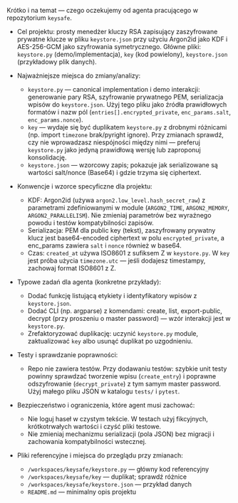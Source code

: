 
Krótko i na temat — czego oczekujemy od agenta pracującego w repozytorium `keysafe`.

- Cel projektu: prosty menedżer kluczy RSA zapisujący zaszyfrowane prywatne klucze w pliku `keystore.json` przy użyciu Argon2id jako KDF i AES-256-GCM jako szyfrowania symetrycznego. Główne pliki: `keystore.py` (demo/implementacja), `key` (kod powielony), `keystore.json` (przykładowy plik danych).

- Najważniejsze miejsca do zmiany/analizy:
  - `keystore.py` — canonical implementation i demo interakcji: generowanie pary RSA, szyfrowanie prywatnego PEM, serializacja wpisów do `keystore.json`. Użyj tego pliku jako źródła prawidłowych formatów i nazw pól (`entries[].encrypted_private`, `enc_params.salt`, `enc_params.nonce`).
  - `key` — wydaje się być duplikatem `keystore.py` z drobnymi różnicami (np. import `timezone` brak/pyright ignore). Przy zmianach sprawdź, czy nie wprowadzasz niespójności między nimi — preferuj `keystore.py` jako jedyną prawidłową wersję lub zaproponuj konsolidację.
  - `keystore.json` — wzorcowy zapis; pokazuje jak serializowane są wartości salt/nonce (Base64) i gdzie trzyma się ciphertext.

- Konwencje i wzorce specyficzne dla projektu:
  - KDF: Argon2id (używa `argon2.low_level.hash_secret_raw`) z parametrami zdefiniowanymi w module (`ARGON2_TIME`, `ARGON2_MEMORY`, `ARGON2_PARALLELISM`). Nie zmieniaj parametrów bez wyraźnego powodu i testów kompatybilności zapisów.
  - Serializacja: PEM dla public key (tekst), zaszyfrowany prywatny klucz jest base64-encoded ciphertext w polu `encrypted_private`, a enc_params zawiera `salt` i `nonce` również w base64.
  - Czas: `created_at` używa ISO8601 z sufiksem Z w `keystore.py`. W `key` jest próba użycia `timezone.utc` — jeśli dodajesz timestampy, zachowaj format ISO8601 z Z.

- Typowe zadań dla agenta (konkretne przykłady):
  - Dodać funkcję listującą etykiety i identyfikatory wpisów z `keystore.json`.
  - Dodać CLI (np. argparse) z komendami: create, list, export-public, decrypt (przy proszeniu o master password) — wzór interakcji jest w `keystore.py`.
  - Zrefaktoryzować duplikację: uczynić `keystore.py` module, zaktualizować `key` albo usunąć duplikat po uzgodnieniu.

- Testy i sprawdzanie poprawności:
  - Repo nie zawiera testów. Przy dodawaniu testów: szybkie unit testy powinny sprawdzać tworzenie wpisu (`create_entry`) i poprawne odszyfrowanie (`decrypt_private`) z tym samym master password. Użyj małego pliku JSON w katalogu `tests/` i `pytest`.

- Bezpieczeństwo i ograniczenia, które agent musi zachować:
  - Nie loguj haseł w czystym tekście. W testach użyj fikcyjnych, krótkotrwałych wartości i czyść pliki testowe.
  - Nie zmieniaj mechanizmu serializacji (pola JSON) bez migracji i zachowania kompatybilności wstecznej.

- Pliki referencyjne i miejsca do przeglądu przy zmianach:
  - `/workspaces/keysafe/keystore.py` — główny kod referencyjny
  - `/workspaces/keysafe/key` — duplikat; sprawdź różnice
  - `/workspaces/keysafe/keystore.json` — przykład danych
  - `README.md` — minimalny opis projektu
